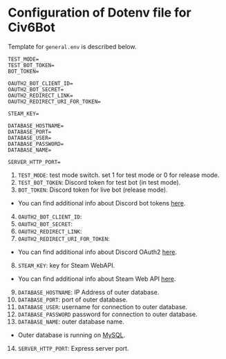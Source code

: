 # Configuration of Dotenv file for Civ6Bot

Template for `general.env` is described below.
```dotenv
TEST_MODE=
TEST_BOT_TOKEN=
BOT_TOKEN=

OAUTH2_BOT_CLIENT_ID=
OAUTH2_BOT_SECRET=
OAUTH2_REDIRECT_LINK=
OAUTH2_REDIRECT_URI_FOR_TOKEN=

STEAM_KEY=

DATABASE_HOSTNAME=
DATABASE_PORT=
DATABASE_USER=
DATABASE_PASSWORD=
DATABASE_NAME=

SERVER_HTTP_PORT=
```

1. `TEST_MODE`: test mode switch. set 1 for test mode or 0 for release mode.
2. `TEST_BOT_TOKEN`: Discord token for test bot (in test mode).
3. `BOT_TOKEN`: Discord token for live bot (release mode).
- You can find additional info about Discord bot tokens [here](https://github.com/reactiflux/discord-irc/wiki/Creating-a-discord-bot-&-getting-a-token).
4. `OAUTH2_BOT_CLIENT_ID`: 
5. `OAUTH2_BOT_SECRET`: 
6. `OAUTH2_REDIRECT_LINK`: 
7. `OAUTH2_REDIRECT_URI_FOR_TOKEN`: 
- You can find additional info about Discord OAuth2 [here](https://discordjs.guide/oauth2/#setting-up-a-basic-web-server).
8. `STEAM_KEY`: key for Steam WebAPI.
- You can find additional info about Steam Web API [here](https://steamcommunity.com/dev).
9. `DATABASE_HOSTNAME`: IP Address of outer database.
10. `DATABASE_PORT`: port of outer database.
11. `DATABASE_USER`: username for connection to outer database.
12. `DATABASE_PASSWORD` password for connection to outer database.
13. `DATABASE_NAME`: outer database name.
- Outer database is running on [MySQL](https://www.mysql.com/).
14. `SERVER_HTTP_PORT`: Express server port.
